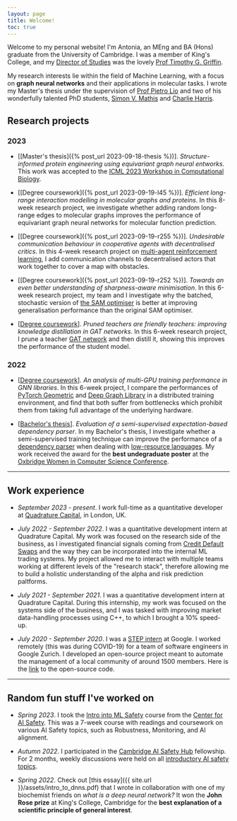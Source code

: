 ```yaml
---
layout: page
title: Welcome!
toc: true
---
```


Welcome to my personal website! I'm Antonia, an MEng and BA (Hons) graduate from the University of Cambridge.
I was a member of King's College, and my [Director of Studies](https://www.dow.cam.ac.uk/undergraduate-study/study-downing/directors-studies) was the lovely [Prof Timothy G. Griffin](https://www.cl.cam.ac.uk/~tgg22/).

My research interests lie within the field of Machine Learning, with a focus on **graph neural networks** and their applications in molecular tasks. I wrote my Master's thesis under the supervision of [Prof Pietro Lio](https://www.cl.cam.ac.uk/~pl219/) and two of his wonderfully talented PhD students, [Simon V. Mathis](https://www.cst.cam.ac.uk/people/svm34) and [Charlie Harris](https://cch1999.github.io). 

## Research projects
### 2023
- [[Master's thesis]({% post_url 2023-09-18-thesis %})]. _Structure-informed protein engineering using equivariant graph neural entworks_. This work was accepted to the [ICML 2023 Workshop in Computational Biology](https://icml-compbio.github.io). 

- [[Degree coursework]({% post_url 2023-09-19-l45 %})]. _Efficient long-range interaction modelling in molecular graphs and proteins_. In this 8-week research project, we investigate whether adding random long-range edges to molecular graphs improves the performance of equivariant graph neural networks for molecular function prediction.

- [[Degree coursework]({% post_url 2023-09-19-r255 %})]. _Undesirable communication behaviour in cooperative agents with decentralised critics_. In this 4-week research project on [multi-agent reinforcement learning](https://en.wikipedia.org/wiki/Multi-agent_reinforcement_learning), I add communication channels to decentralised actors that work together to cover a map with obstacles. 

- [[Degree coursework]({% post_url 2023-09-19-r252 %})]. _Towards an even better understanding of sharpness-aware minimisation_. In this 6-week research project, my team and I investigate why the batched, stochastic version of [the SAM optimiser](https://arxiv.org/abs/2010.01412) is better at improving generalisation performance than the original SAM optimiser.

- [[Degree coursework]()]. _Pruned teachers are friendly teachers: improving knowledge distillation in GAT networks_. In this 6-week research project, I prune a teacher [GAT network](https://arxiv.org/abs/1710.10903) and then distill it, showing this improves the performance of the student model.

### 2022
- [[Degree coursework]()]. _An analysis of multi-GPU training performance in GNN libraries_. In this 6-week project, I compare the performances of [PyTorch Geometric](https://pytorch-geometric.readthedocs.io) and [Deep Graph Library](https://www.dgl.ai) in a distributed training environment, and find that both suffer from bottlenecks which prohibit them from taking full advantage of the underlying hardware.

- [[Bachelor's thesis]()]. _Evaluation of a semi-supervised expectation-based dependency parser_. In my Bachelor's thesis, I investigate whether a semi-supervised training technique can improve the performance of a [dependency parser](https://towardsdatascience.com/natural-language-processing-dependency-parsing-cf094bbbe3f7) when dealing with [low-resource languages](https://medium.com/neuralspace/low-resource-language-what-does-it-mean-d067ec85dea5). My work received the award for the **best undegraduate poster** at the [Oxbridge Women in Computer Science Conference](https://www.oxwocs.com/events/oxbridge-women-in-computer-science-Conference).

--- 

## Work experience

- _September 2023 - present_. I work full-time as a quantitative developer at [Quadrature Capital](https://quadrature.ai), in London, UK. 

- _July 2022 - September 2022_. I was a quantitative development intern at Quadrature Capital. My work was focused on the research side of the business, as I investigated financial signals coming from [Credit Default Swaps](https://www.investopedia.com/terms/c/creditdefaultswap.asp) and the way they can be incorporated into the internal ML trading systems. My project allowed me to interact with multiple teams working at different levels of the "research stack", therefore allowing me to build a holistic understanding of the alpha and risk prediction paltforms. 

- _July 2021 - September 2021_. I was a quantitative development intern at Quadrature Capital. During this internship, my work was focused on the systems side of the business, and I was tasked with improving market data-handling processes using C++, to which I brought a 10% speed-up.

- _July 2020 - September 2020_. I was a [STEP intern](https://buildyourfuture.withgoogle.com/programs/step) at Google. I worked remotely (this was during COVID-19) for a team of software engineers in Google Zurich. I developed an open-source project meant to automate the management of a local community of around 1500 members. Here is the [link](https://github.com/googleinterns/step236-2020) to the open-source code. 

---

## Random fun stuff I've worked on

- _Spring 2023_. I took the [Intro into ML Safety](https://course.mlsafety.org/about) course from the [Center for AI Safety](https://www.safe.ai). This was a 7-week course with readings and coursework on various AI Safety topics, such as Robustness, Monitoring, and AI alignment.

- _Autumn 2022_. I participated in the [Cambridge AI Safety Hub](https://www.cambridgeaisafety.org) fellowship. For 2 months, weekly discussions were held on all [introductory AI safety topics](https://www.cambridgeaisafety.org/intro). 

- _Spring 2022_. Check out [this essay]({{ site.url }}/assets/intro_to_dnns.pdf) that I wrote in collaboration with one of my biochemist friends on _what is a deep neural network?_ It won the **John Rose prize** at King's College, Cambridge for the **best explanation of a scientific principle of general interest**. 

